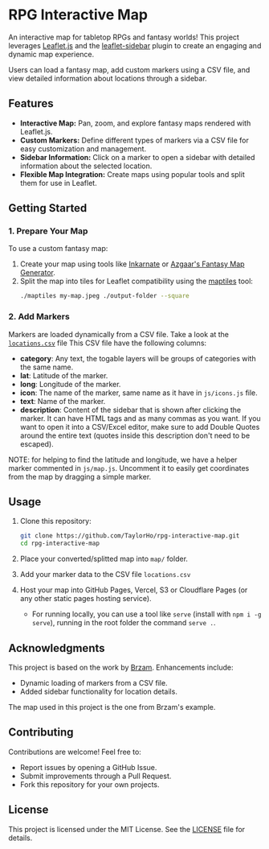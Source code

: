 # RPG Interactive Map

An interactive map for tabletop RPGs and fantasy worlds! This project leverages [Leaflet.js](https://leafletjs.com/) and the [leaflet-sidebar](https://github.com/Turbo87/leaflet-sidebar) plugin to create an engaging and dynamic map experience. 

Users can load a fantasy map, add custom markers using a CSV file, and view detailed information about locations through a sidebar.

## Features

- **Interactive Map:** Pan, zoom, and explore fantasy maps rendered with Leaflet.js.
- **Custom Markers:** Define different types of markers via a CSV file for easy customization and management.
- **Sidebar Information:** Click on a marker to open a sidebar with detailed information about the selected location.
- **Flexible Map Integration:** Create maps using popular tools and split them for use in Leaflet.

## Getting Started

### 1. Prepare Your Map

To use a custom fantasy map:
1. Create your map using tools like [Inkarnate](https://inkarnate.com/) or [Azgaar's Fantasy Map Generator](https://azgaar.github.io/Fantasy-Map-Generator/).
2. Split the map into tiles for Leaflet compatibility using the [maptiles](https://github.com/jahed/maptiles) tool:
   ```bash
   ./maptiles my-map.jpeg ./output-folder --square
   ```

### 2. Add Markers

Markers are loaded dynamically from a CSV file. Take a look at the [`locations.csv`](./locations.csv) file
This CSV file have the following columns:
- **category**: Any text, the togable layers will be groups of categories with the same name.
- **lat**: Latitude of the marker.
- **long**: Longitude of the marker.
- **icon**: The name of the marker, same name as it have in `js/icons.js` file.
- **text**: Name of the marker.
- **description**: Content of the sidebar that is shown after clicking the marker. It can have HTML tags and as many commas as you want. If you want to open it into a CSV/Excel editor, make sure to add Double Quotes around the entire text (quotes inside this description don't need to be escaped).

NOTE: for helping to find the latitude and longitude, we have a helper marker commented in `js/map.js`. Uncomment it to easily get coordinates from the map by dragging a simple marker.

## Usage

1. Clone this repository:
   ```bash
   git clone https://github.com/TaylorHo/rpg-interactive-map.git
   cd rpg-interactive-map
   ```

2. Place your converted/splitted map into `map/` folder.

3. Add your marker data to the CSV file `locations.csv`

4. Host your map into GitHub Pages, Vercel, S3 or Cloudflare Pages (or any other static pages hosting service).
    - For running locally, you can use a tool like `serve` (install with `npm i -g serve`), running in the root folder the command `serve .`.

## Acknowledgments

This project is based on the work by [Brzam](https://github.com/Brzam/leafletjs-dnd-map/). Enhancements include:
- Dynamic loading of markers from a CSV file.
- Added sidebar functionality for location details.

The map used in this project is the one from Brzam's example.

## Contributing

Contributions are welcome! Feel free to:
- Report issues by opening a GitHub Issue.
- Submit improvements through a Pull Request.
- Fork this repository for your own projects.

## License

This project is licensed under the MIT License. See the [LICENSE](LICENSE) file for details.
